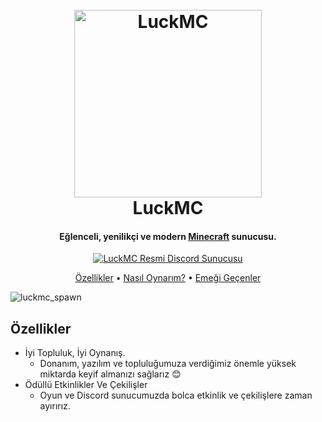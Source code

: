 
<h1 align="center">
  <br>
  <a href="http://luckmc.net"><img src="https://avatars.githubusercontent.com/u/173287482" alt="LuckMC" width="300"></a>
  <br>
  LuckMC
  <br>
</h1>    

<h4 align="center">Eğlenceli, yenilikçi ve modern <a href="https://minecraft.net/" target="_blank">Minecraft</a> sunucusu.</h4>

<p align="center">
  <a href="https://discord.gg/DjntUuKkeb">
    <img src="https://dcbadge.limes.pink/api/server/https://discord.gg/y58juRdVZV"    
         alt="LuckMC Resmi Discord Sunucusu">
  </a>

</p>

<p align="center">
  <a href="#ozellikler">Özellikler</a> •
  <a href="#nasil-oynarim">Nasıl Oynarım?</a> • 
  <a href="#emegi-gecenler">Emeği Geçenler</a>
</p>

![luckmc_spawn](https://github.com/luckmc-net/.github/assets/95869100/32f48c69-5762-466e-bb3e-6d2902ed1a7e)

## Özellikler

* İyi Topluluk, İyi Oynanış.
  - Donanım, yazılım ve topluluğumuza verdiğimiz önemle yüksek miktarda keyif almanızı sağlarız 😊
* Ödüllü Etkinlikler Ve Çekilişler
  - Oyun ve Discord sunucumuzda bolca etkinlik ve çekilişlere zaman ayırırız.
